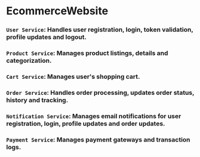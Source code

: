 # EcommerceWebsite

### `User Service`: Handles user registration, login, token validation, profile updates and logout.
### `Product Service`: Manages product listings, details and categorization. 
### `Cart Service`: Manages user's shopping cart.
### `Order Service`: Handles order processing, updates order status, history and tracking.
### `Notification Service`: Manages email notifications for user registration, login, profile updates and order updates.
### `Payment Service`: Manages payment gateways and transaction logs.

